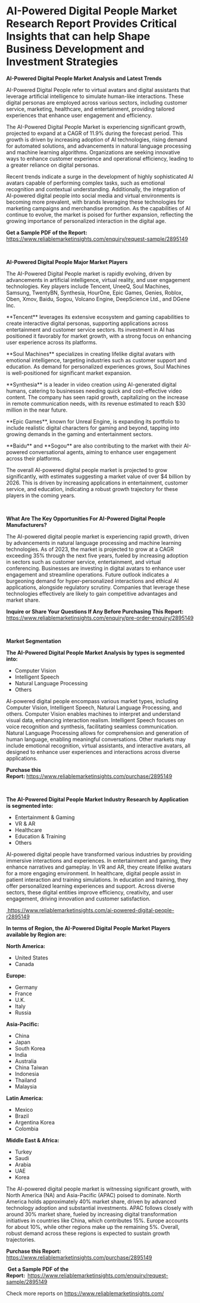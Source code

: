 <p><h1>AI-Powered Digital People Market Research Report Provides Critical Insights that can help Shape Business Development and Investment Strategies</h1></p><p><strong>AI-Powered Digital People Market Analysis and Latest Trends</strong></p>
<p><p>AI-Powered Digital People refer to virtual avatars and digital assistants that leverage artificial intelligence to simulate human-like interactions. These digital personas are employed across various sectors, including customer service, marketing, healthcare, and entertainment, providing tailored experiences that enhance user engagement and efficiency.</p><p>The AI-Powered Digital People Market is experiencing significant growth, projected to expand at a CAGR of 11.9% during the forecast period. This growth is driven by increasing adoption of AI technologies, rising demand for automated solutions, and advancements in natural language processing and machine learning algorithms. Organizations are seeking innovative ways to enhance customer experience and operational efficiency, leading to a greater reliance on digital personas.</p><p>Recent trends indicate a surge in the development of highly sophisticated AI avatars capable of performing complex tasks, such as emotional recognition and contextual understanding. Additionally, the integration of AI-powered digital people into social media and virtual environments is becoming more prevalent, with brands leveraging these technologies for marketing campaigns and merchandise promotion. As the capabilities of AI continue to evolve, the market is poised for further expansion, reflecting the growing importance of personalized interaction in the digital age.</p></p>
<p><strong>Get a Sample PDF of the Report:&nbsp;</strong> <a href="https://www.reliablemarketinsights.com/enquiry/request-sample/2895149?utm_campaign=2218&utm_medium=2&utm_source=Github&utm_content=ia&utm_term=15032025&utm_id=ai-powered-digital-people">https://www.reliablemarketinsights.com/enquiry/request-sample/2895149</a></p>
<p>&nbsp;</p>
<p><strong>AI-Powered Digital People Major Market Players</strong></p>
<p><p>The AI-Powered Digital People market is rapidly evolving, driven by advancements in artificial intelligence, virtual reality, and user engagement technologies. Key players include Tencent, UneeQ, Soul Machines, Samsung, TwentyBN, Synthesia, HourOne, Epic Games, Genies, Roblox, Oben, Xmov, Baidu, Sogou, Volcano Engine, DeepScience Ltd., and DGene Inc.</p><p>**Tencent** leverages its extensive ecosystem and gaming capabilities to create interactive digital personas, supporting applications across entertainment and customer service sectors. Its investment in AI has positioned it favorably for market growth, with a strong focus on enhancing user experience across its platforms.</p><p>**Soul Machines** specializes in creating lifelike digital avatars with emotional intelligence, targeting industries such as customer support and education. As demand for personalized experiences grows, Soul Machines is well-positioned for significant market expansion.</p><p>**Synthesia** is a leader in video creation using AI-generated digital humans, catering to businesses needing quick and cost-effective video content. The company has seen rapid growth, capitalizing on the increase in remote communication needs, with its revenue estimated to reach $30 million in the near future.</p><p>**Epic Games**, known for Unreal Engine, is expanding its portfolio to include realistic digital characters for gaming and beyond, tapping into growing demands in the gaming and entertainment sectors. </p><p>**Baidu** and **Sogou** are also contributing to the market with their AI-powered conversational agents, aiming to enhance user engagement across their platforms.</p><p>The overall AI-powered digital people market is projected to grow significantly, with estimates suggesting a market value of over $4 billion by 2026. This is driven by increasing applications in entertainment, customer service, and education, indicating a robust growth trajectory for these players in the coming years.</p></p>
<p>&nbsp;</p>
<p><strong>What Are The Key Opportunities For AI-Powered Digital People Manufacturers?</strong></p>
<p><p>The AI-powered digital people market is experiencing rapid growth, driven by advancements in natural language processing and machine learning technologies. As of 2023, the market is projected to grow at a CAGR exceeding 35% through the next five years, fueled by increasing adoption in sectors such as customer service, entertainment, and virtual conferencing. Businesses are investing in digital avatars to enhance user engagement and streamline operations. Future outlook indicates a burgeoning demand for hyper-personalized interactions and ethical AI applications, alongside regulatory scrutiny. Companies that leverage these technologies effectively are likely to gain competitive advantages and market share.</p></p>
<p><strong>Inquire or Share Your Questions If Any Before Purchasing This Report:</strong> <a href="https://www.reliablemarketinsights.com/enquiry/pre-order-enquiry/2895149?utm_campaign=2218&utm_medium=2&utm_source=Github&utm_content=ia&utm_term=15032025&utm_id=ai-powered-digital-people">https://www.reliablemarketinsights.com/enquiry/pre-order-enquiry/2895149</a></p>
<p>&nbsp;</p>
<p><strong>Market Segmentation</strong></p>
<p><strong>The AI-Powered Digital People Market Analysis by types is segmented into:</strong></p>
<p><ul><li>Computer Vision</li><li>Intelligent Speech</li><li>Natural Language Processing</li><li>Others</li></ul></p>
<p><p>AI-powered digital people encompass various market types, including Computer Vision, Intelligent Speech, Natural Language Processing, and others. Computer Vision enables machines to interpret and understand visual data, enhancing interaction realism. Intelligent Speech focuses on voice recognition and synthesis, facilitating seamless communication. Natural Language Processing allows for comprehension and generation of human language, enabling meaningful conversations. Other markets may include emotional recognition, virtual assistants, and interactive avatars, all designed to enhance user experiences and interactions across diverse applications.</p></p>
<p><strong>Purchase this Report:&nbsp;</strong><a href="https://www.reliablemarketinsights.com/purchase/2895149?utm_campaign=2218&utm_medium=2&utm_source=Github&utm_content=ia&utm_term=15032025&utm_id=ai-powered-digital-people">https://www.reliablemarketinsights.com/purchase/2895149</a></p>
<p>&nbsp;</p>
<p><strong>The AI-Powered Digital People Market Industry Research by Application is segmented into:</strong></p>
<p><ul><li>Entertainment & Gaming</li><li>VR & AR</li><li>Healthcare</li><li>Education & Training</li><li>Others</li></ul></p>
<p><p>AI-powered digital people have transformed various industries by providing immersive interactions and experiences. In entertainment and gaming, they enhance narratives and gameplay. In VR and AR, they create lifelike avatars for a more engaging environment. In healthcare, digital people assist in patient interaction and training simulations. In education and training, they offer personalized learning experiences and support. Across diverse sectors, these digital entities improve efficiency, creativity, and user engagement, driving innovation and customer satisfaction.</p></p>
<p><a href="https://www.reliablemarketinsights.com/ai-powered-digital-people-r2895149?utm_campaign=2218&utm_medium=2&utm_source=Github&utm_content=ia&utm_term=15032025&utm_id=ai-powered-digital-people">&nbsp;https://www.reliablemarketinsights.com/ai-powered-digital-people-r2895149</a></p>
<p><strong>In terms of Region, the AI-Powered Digital People Market Players available by Region are:</strong></p>
<p>
    <p> <strong> North America: </strong>
        <ul>
            <li>United States</li>
            <li>Canada</li>
        </ul>
        </p> 
    <p> <strong> Europe: </strong>
        <ul>
            <li>Germany</li>
            <li>France</li>
            <li>U.K.</li>
            <li>Italy</li>
            <li>Russia</li>
        </ul>
        </p> 
    <p> <strong> Asia-Pacific: </strong>
        <ul>
            <li>China</li>
            <li>Japan</li>
            <li>South Korea</li>
            <li>India</li>
            <li>Australia</li>
            <li>China Taiwan</li>
            <li>Indonesia</li>
            <li>Thailand</li>
            <li>Malaysia</li>
        </ul>
        </p> 
    <p> <strong> Latin America: </strong>
        <ul>
            <li>Mexico</li>
            <li>Brazil</li>
            <li>Argentina Korea</li>
            <li>Colombia</li>
        </ul>
        </p> 
    <p> <strong> Middle East & Africa: </strong>
        <ul>
            <li>Turkey</li>
            <li>Saudi</li>
            <li>Arabia</li>
            <li>UAE</li>
            <li>Korea</li>
        </ul>
    </p>
    </p>
<p><p>The AI-powered digital people market is witnessing significant growth, with North America (NA) and Asia-Pacific (APAC) poised to dominate. North America holds approximately 40% market share, driven by advanced technology adoption and substantial investments. APAC follows closely with around 30% market share, fueled by increasing digital transformation initiatives in countries like China, which contributes 15%. Europe accounts for about 10%, while other regions make up the remaining 5%. Overall, robust demand across these regions is expected to sustain growth trajectories.</p></p>
<p><strong>Purchase this Report: </strong><a href="https://www.reliablemarketinsights.com/purchase/2895149?utm_campaign=2218&utm_medium=2&utm_source=Github&utm_content=ia&utm_term=15032025&utm_id=ai-powered-digital-people">https://www.reliablemarketinsights.com/purchase/2895149</a></p>
<p>&nbsp;<strong>Get a Sample PDF of the Report:&nbsp;&nbsp;</strong><a href="https://www.reliablemarketinsights.com/enquiry/request-sample/2895149?utm_campaign=2218&utm_medium=2&utm_source=Github&utm_content=ia&utm_term=15032025&utm_id=ai-powered-digital-people">https://www.reliablemarketinsights.com/enquiry/request-sample/2895149</a></p>
<p><strong></strong></p>
<p>Check more reports on <a href="https://www.reliablemarketinsights.com/?utm_campaign=2218&utm_medium=2&utm_source=Github&utm_content=ia&utm_term=15032025&utm_id=ai-powered-digital-people">https://www.reliablemarketinsights.com/</a></p>